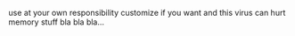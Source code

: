 use at your own responsibility
customize if you want 
and this virus can hurt memory stuff bla bla bla...
